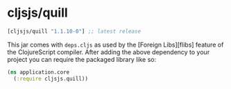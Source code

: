 # cljsjs/quill

[](dependency)
```clojure
[cljsjs/quill "1.1.10-0"] ;; latest release
```
[](/dependency)

This jar comes with `deps.cljs` as used by the [Foreign Libs][flibs] feature
of the ClojureScript compiler. After adding the above dependency to your project
you can require the packaged library like so:

```clojure
(ns application.core
  (:require cljsjs.quill))
```
